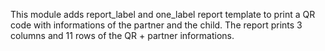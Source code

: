 This module adds report_label and one_label report template to print a
QR code with informations of the partner and the child. The report
prints 3 columns and 11 rows of the QR + partner informations.
